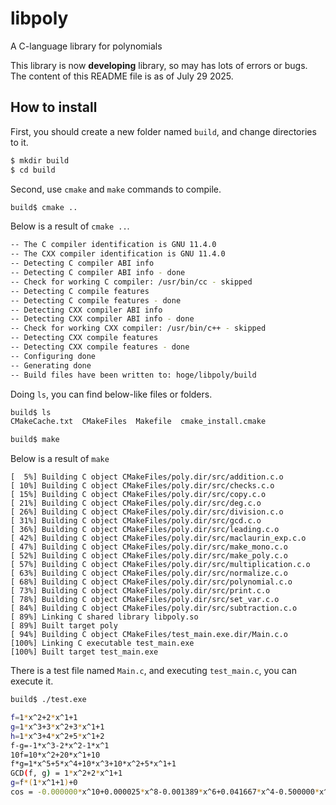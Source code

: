 # libpoly
A C-language library for polynomials

This library is now **developing** library, so may has lots of errors or bugs.
The content of this README file is as of July 29 2025.

## How to install
First, you should create a new folder named ``build``, and change directories to it.

```bash
$ mkdir build
$ cd build
```

Second, use ``cmake`` and ``make`` commands to compile.

```bash
build$ cmake ..
```

Below is a result of ``cmake ..``.

```bash
-- The C compiler identification is GNU 11.4.0
-- The CXX compiler identification is GNU 11.4.0
-- Detecting C compiler ABI info
-- Detecting C compiler ABI info - done
-- Check for working C compiler: /usr/bin/cc - skipped
-- Detecting C compile features
-- Detecting C compile features - done
-- Detecting CXX compiler ABI info
-- Detecting CXX compiler ABI info - done
-- Check for working CXX compiler: /usr/bin/c++ - skipped
-- Detecting CXX compile features
-- Detecting CXX compile features - done
-- Configuring done
-- Generating done
-- Build files have been written to: hoge/libpoly/build
```

Doing ``ls``, you can find below-like files or folders.
```bash
build$ ls
CMakeCache.txt  CMakeFiles  Makefile  cmake_install.cmake
```

```bash
build$ make
```

Below is a result of ``make``

```
[  5%] Building C object CMakeFiles/poly.dir/src/addition.c.o
[ 10%] Building C object CMakeFiles/poly.dir/src/checks.c.o
[ 15%] Building C object CMakeFiles/poly.dir/src/copy.c.o
[ 21%] Building C object CMakeFiles/poly.dir/src/deg.c.o
[ 26%] Building C object CMakeFiles/poly.dir/src/division.c.o
[ 31%] Building C object CMakeFiles/poly.dir/src/gcd.c.o
[ 36%] Building C object CMakeFiles/poly.dir/src/leading.c.o
[ 42%] Building C object CMakeFiles/poly.dir/src/maclaurin_exp.c.o
[ 47%] Building C object CMakeFiles/poly.dir/src/make_mono.c.o
[ 52%] Building C object CMakeFiles/poly.dir/src/make_poly.c.o
[ 57%] Building C object CMakeFiles/poly.dir/src/multiplication.c.o
[ 63%] Building C object CMakeFiles/poly.dir/src/normalize.c.o
[ 68%] Building C object CMakeFiles/poly.dir/src/polynomial.c.o
[ 73%] Building C object CMakeFiles/poly.dir/src/print.c.o
[ 78%] Building C object CMakeFiles/poly.dir/src/set_var.c.o
[ 84%] Building C object CMakeFiles/poly.dir/src/subtraction.c.o
[ 89%] Linking C shared library libpoly.so
[ 89%] Built target poly
[ 94%] Building C object CMakeFiles/test_main.exe.dir/Main.c.o
[100%] Linking C executable test_main.exe
[100%] Built target test_main.exe
```

There is a test file named ``Main.c``, and executing ``test_main.c``, you can execute it.

```bash
build$ ./test.exe

f=1*x^2+2*x^1+1
g=1*x^3+3*x^2+3*x^1+1
h=1*x^3+4*x^2+5*x^1+2
f-g=-1*x^3-2*x^2-1*x^1
10f=10*x^2+20*x^1+10
f*g=1*x^5+5*x^4+10*x^3+10*x^2+5*x^1+1
GCD(f, g) = 1*x^2+2*x^1+1
g=f*(1*x^1+1)+0
cos = -0.000000*x^10+0.000025*x^8-0.001389*x^6+0.041667*x^4-0.500000*x^2+1
```
